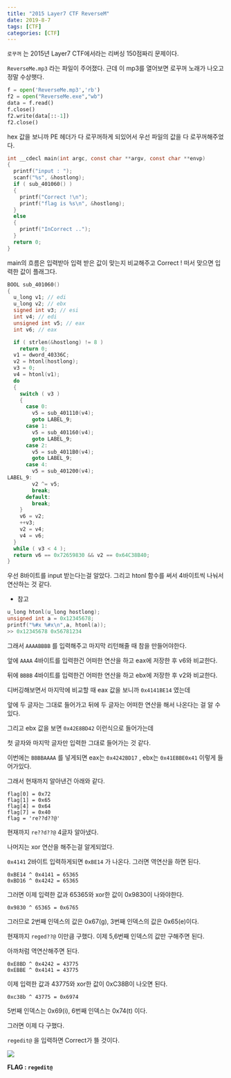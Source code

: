 ```yaml
---
title: "2015 Layer7 CTF ReverseM"
date: 2019-8-7
tags: [CTF]
categories: [CTF]
---
```


 `로꾸꺼` 는 2015년 Layer7 CTF에서라는 리버싱 150점짜리 문제이다.

`ReverseMe.mp3` 라는 파일이 주어졌다. 근데 이 mp3를 열어보면 로꾸꺼 노래가 나오고 정말 수상햇다. 

```python
f = open('ReverseMe.mp3','rb')
f2 = open("ReverseMe.exe","wb")
data = f.read()
f.close()
f2.write(data[::-1])
f2.close()
```

hex 값을 보니까 PE 헤더가 다 로꾸꺼하게 되있어서 우선 파일의 값을 다 로꾸꺼해주었다.

```c
int __cdecl main(int argc, const char **argv, const char **envp)
{
  printf("input : ");
  scanf("%s", &hostlong);
  if ( sub_401060() )
  {
    printf("Correct !\n");
    printf("flag is %s\n", &hostlong);
  }
  else
  {
    printf("InCorrect ..");
  }
  return 0;
}
```

main의 흐름은 입력받아 입력 받은 값이 맞는지 비교해주고 Correct ! 떠서 맞으면 입력한 값이 플래그다.

```c
BOOL sub_401060()
{
  u_long v1; // edi
  u_long v2; // ebx
  signed int v3; // esi
  int v4; // edi
  unsigned int v5; // eax
  int v6; // eax

  if ( strlen(&hostlong) != 8 )
    return 0;
  v1 = dword_40336C;
  v2 = htonl(hostlong);
  v3 = 0;
  v4 = htonl(v1);
  do
  {
    switch ( v3 )
    {
      case 0:
        v5 = sub_401110(v4);
        goto LABEL_9;
      case 1:
        v5 = sub_401160(v4);
        goto LABEL_9;
      case 2:
        v5 = sub_4011B0(v4);
        goto LABEL_9;
      case 4:
        v5 = sub_401200(v4);
LABEL_9:
        v2 ^= v5;
        break;
      default:
        break;
    }
    v6 = v2;
    ++v3;
    v2 = v4;
    v4 = v6;
  }
  while ( v3 < 4 );
  return v6 == 0x72659830 && v2 == 0x64C38B40;
}
```

우선 8바이트를 input 받는다는걸 알았다. 그리고 htonl 함수를 써서 4바이트씩 나눠서 연산하는 것 같다.

- 참고

```c
u_long htonl(u_long hostlong); 
unsigned int a = 0x12345678;
printf("%#x %#x\n",a, htonl(a));
>> 0x12345678 0x56781234
```

그래서 `AAAABBBB` 를 입력해주고 마지막 리턴해줄 때 참을 만들어야한다.

앞에 `AAAA` 4바이트를 입력한건 어떠한 연산을 하고 eax에 저장한 후 v6와 비교한다.

뒤에 `BBBB` 4바이트를 입력한건 어떠한 연산을 하고 ebx에 저장한 후 v2와 비교한다.

디버깅해보면서 마지막에 비교할 때 eax 값을 보니까 `0x4141BE14` 였는데 

앞에 두 글자는 그대로 들어가고 뒤에 두 글자는 어떠한 연산을 해서 나온다는 걸 알 수 있다.

그리고 ebx 값을 보면 `0x42E8BD42` 이런식으로 들어가는데

첫 글자와 마지막 글자만 입력한 그대로 들어가는 것 같다.

이번에는 `BBBBAAAA` 를 넣게되면 eax는 `0x4242BD17` , ebx는 `0x41EBBE0x41` 이렇게 들어가있다. 

그래서 현재까지 알아낸건 아래와 같다.

```
flag[0] = 0x72
flag[1] = 0x65
flag[4] = 0x64
flag[7] = 0x40 
flag = 're??d??@'
```

현재까지 `re??d??@` 4글자 알아냈다.

나머지는 xor 연산을 해주는걸 알게되었다.

`0x4141` 2바이트 입력하게되면 `0xBE14` 가 나온다. 그러면 역연산을 하면 된다. 

```
0xBE14 ^ 0x4141 = 65365
0xBD16 ^ 0x4242 = 65365
```

그러면 이제 입력한 값과 65365와 xor한 값이 0x9830이 나와야한다.

```
0x9830 ^ 65365 = 0x6765 
```

그러므로 2번째 인덱스의 값은 0x67(g), 3번째 인덱스의 값은 0x65(e)이다.

현재까지 `reged??@` 이만큼 구했다. 이제 5,6번째 인덱스의 값만 구해주면 된다.

아까처럼 역연산해주면 된다.

```
0xE8BD ^ 0x4242 = 43775
0xEBBE ^ 0x4141 = 43775
```

이제 입력한 값과 43775와 xor한 값이 0xC38B이 나오면 된다.

```
0xc38b ^ 43775 = 0x6974
```

5번째 인덱스는 0x69(i), 6번째 인덱스는 0x74(t) 이다.

그러면 이제 다 구했다.

`regedit@` 을 입력하면 Correct가 뜰 것이다.

![](https://user-images.githubusercontent.com/32904385/62561352-f9262d00-b8b9-11e9-839b-6b0071f92de1.png)

**FLAG : `regedit@`**